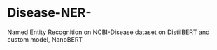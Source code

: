 # Disease-NER-
Named Entity Recognition on NCBI-Disease dataset on DistilBERT and custom model, NanoBERT

